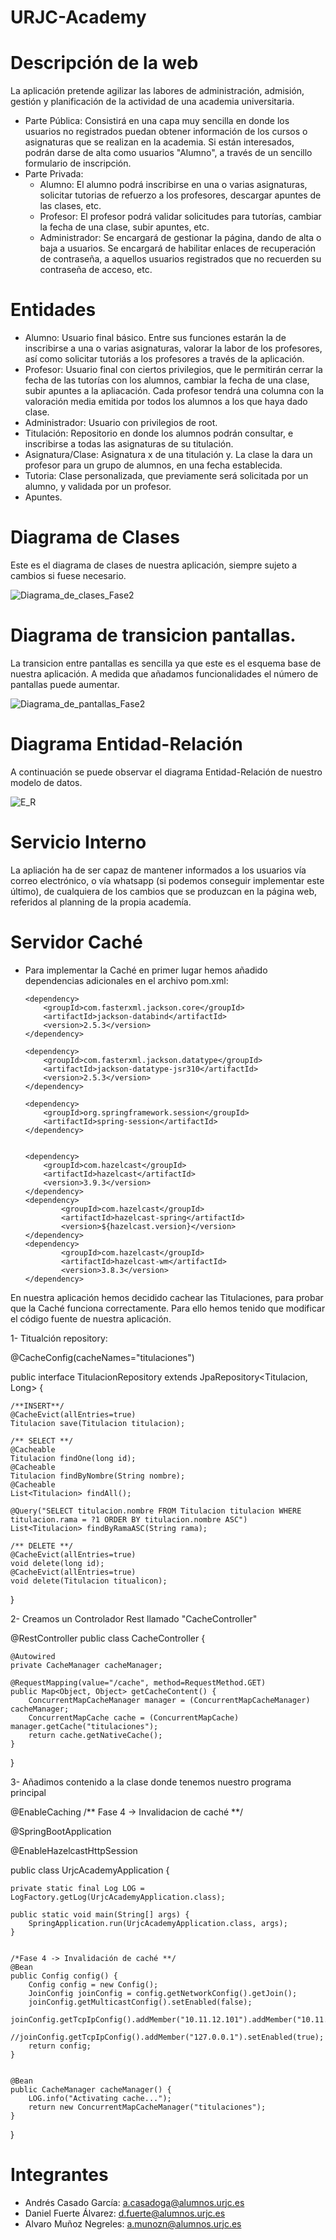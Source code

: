 # URJC-Academy
# Descripción de la web
La aplicación pretende agilizar las labores de administración, admisión, gestión y planificación de la actividad de una academia universitaria.
-  Parte Pública: Consistirá en una capa muy sencilla en donde los usuarios no registrados puedan obtener información de los cursos o asignaturas que se realizan en la academia. Si están interesados, podrán darse de alta como usuarios "Alumno", a través de un sencillo formulario de inscripción.
-  Parte Privada: 
    -   Alumno: El alumno podrá inscribirse en una o varias asignaturas, solicitar tutorias de refuerzo a los profesores, descargar apuntes de las clases, etc.
    -   Profesor: El profesor podrá validar solicitudes para tutorías, cambiar la fecha de una clase, subir apuntes, etc.
    -   Administrador: Se encargará de gestionar la página, dando de alta o baja a usuarios. Se encargará de habilitar enlaces de recuperación de contraseña, a aquellos usuarios registrados que no recuerden su contraseña de acceso, etc.
    
# Entidades
-   Alumno: Usuario final básico. Entre sus funciones estarán la de inscribirse a una o varias asignaturas, valorar la labor de los profesores, así como solicitar tutoriás a los profesores a través de la aplicación.
-   Profesor: Usuario final con ciertos privilegios, que le permitirán cerrar la fecha de las tutorías con los alumnos, cambiar la fecha de una clase, subir apuntes a la apliacación. Cada profesor tendrá una columna con la valoración media emitida por todos los alumnos a los que haya dado clase.
-   Administrador: Usuario con privilegios de root.
-   Titulación: Repositorio en donde los alumnos podrán consultar, e inscribirse a todas las asignaturas de su titulación.
-   Asignatura/Clase: Asignatura x de una titulación y. La clase la dara un profesor para un grupo de alumnos, en una fecha establecida.
-   Tutoria:  Clase personalizada, que previamente será solicitada por un alumno, y validada por un profesor.
-   Apuntes. 
# Diagrama de Clases
Este es el diagrama de clases de nuestra aplicación, siempre sujeto a cambios si fuese necesario.

![](imagenes/Diagrama_de_clases_Fase2.png "Diagrama_de_clases_Fase2")

# Diagrama de transicion pantallas.
La transicion entre pantallas es sencilla ya que este es el esquema base de nuestra aplicación. A medida que añadamos funcionalidades el número de pantallas puede aumentar.

![](imagenes/Diagrama_de_pantallas_Fase2.png "Diagrama_de_pantallas_Fase2")

# Diagrama Entidad-Relación
A continuación se puede observar el diagrama Entidad-Relación de nuestro modelo de datos.

![](imagenes/E_R.jpg "E_R")

# Servicio Interno
La apliación ha de ser capaz de mantener informados a los usuarios vía correo electrónico, o vía whatsapp (si podemos conseguir implementar este último), de cualquiera de los cambios que se produzcan en la página web, referidos al planning de la propia academía.

# Servidor Caché 
-   Para implementar la Caché en primer lugar hemos añadido dependencias adicionales en el archivo pom.xml:

        <dependency>
            <groupId>com.fasterxml.jackson.core</groupId>
            <artifactId>jackson-databind</artifactId>
            <version>2.5.3</version>
        </dependency>

        <dependency>
            <groupId>com.fasterxml.jackson.datatype</groupId>
            <artifactId>jackson-datatype-jsr310</artifactId>
            <version>2.5.3</version>
        </dependency>

        <dependency>
            <groupId>org.springframework.session</groupId>
            <artifactId>spring-session</artifactId>
        </dependency>


        <dependency>
            <groupId>com.hazelcast</groupId>
            <artifactId>hazelcast</artifactId>
            <version>3.9.3</version>
        </dependency>
        <dependency>
                <groupId>com.hazelcast</groupId>
                <artifactId>hazelcast-spring</artifactId>
                <version>${hazelcast.version}</version>
        </dependency>
        <dependency>
                <groupId>com.hazelcast</groupId>
                <artifactId>hazelcast-wm</artifactId>
                <version>3.8.3</version>
        </dependency>
        
En nuestra aplicación hemos decidido cachear las Titulaciones, para probar que la Caché funciona correctamente. Para ello hemos tenido que modificar el código fuente de nuestra aplicación.

1-  Titualción repository:

@CacheConfig(cacheNames="titulaciones")

public interface TitulacionRepository extends JpaRepository<Titulacion, Long> {

	/**INSERT**/
	@CacheEvict(allEntries=true)
	Titulacion save(Titulacion titulacion);
	
	/** SELECT **/
	@Cacheable
	Titulacion findOne(long id);
	@Cacheable
	Titulacion findByNombre(String nombre);
	@Cacheable
	List<Titulacion> findAll();
	
	@Query("SELECT titulacion.nombre FROM Titulacion titulacion WHERE titulacion.rama = ?1 ORDER BY titulacion.nombre ASC")
	List<Titulacion> findByRamaASC(String rama);
	
	/** DELETE **/
	@CacheEvict(allEntries=true)
	void delete(long id);
	@CacheEvict(allEntries=true)
	void delete(Titulacion titualicon);
	
}

2- Creamos un Controlador Rest llamado "CacheController"

@RestController
public class CacheController {

	@Autowired
	private CacheManager cacheManager;
	
	@RequestMapping(value="/cache", method=RequestMethod.GET)
	public Map<Object, Object> getCacheContent() {
		ConcurrentMapCacheManager manager = (ConcurrentMapCacheManager) cacheManager;
		ConcurrentMapCache cache = (ConcurrentMapCache) manager.getCache("titulaciones");
		return cache.getNativeCache();
	}
}
	

3- Añadimos contenido a la clase donde tenemos nuestro programa principal

@EnableCaching /** Fase 4 -> Invalidacion de caché **/

@SpringBootApplication

@EnableHazelcastHttpSession

public class UrjcAcademyApplication {
	
	private static final Log LOG = LogFactory.getLog(UrjcAcademyApplication.class);
	
	public static void main(String[] args) {
		SpringApplication.run(UrjcAcademyApplication.class, args);
	}
	
	
	/*Fase 4 -> Invalidación de caché **/
	@Bean
	public Config config() {
		Config config = new Config();
		JoinConfig joinConfig = config.getNetworkConfig().getJoin();
		joinConfig.getMulticastConfig().setEnabled(false);
		joinConfig.getTcpIpConfig().addMember("10.11.12.101").addMember("10.11.12.102").setEnabled(true);
		//joinConfig.getTcpIpConfig().addMember("127.0.0.1").setEnabled(true);
		return config;
	}
	
	
	@Bean
	public CacheManager cacheManager() {
		LOG.info("Activating cache...");
		return new ConcurrentMapCacheManager("titulaciones");
	}
	
}






# Integrantes

-   Andrés Casado García: a.casadoga@alumnos.urjc.es
-   Daniel Fuerte Álvarez: d.fuerte@alumnos.urjc.es
-   Alvaro Muñoz Negreles: a.munozn@alumnos.urjc.es


    

